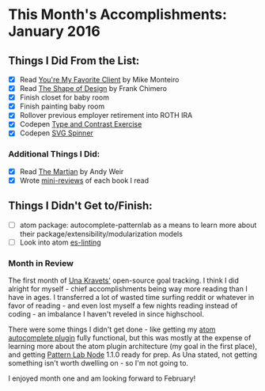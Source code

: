 # This Month's Accomplishments: January 2016

## Things I Did From the List:
- [x] Read [You're My Favorite Client](http://abookapart.com/products/youre-my-favorite-client) by Mike Monteiro
- [x] Read [The Shape of Design](https://buyolympia.com/q/Item=frank-chimero-the-shape-of-design-paperback) by Frank Chimero
- [x] Finish closet for baby room
- [x] Finish painting baby room
- [x] Rollover previous employer retirement into ROTH IRA
- [x] Codepen [Type and Contrast Exercise](http://codepen.io/bmuenzenmeyer/pen/qbpPaR)
- [x] Codepen [SVG Spinner](http://codepen.io/bmuenzenmeyer/pen/EVwXym/)

### Additional Things I Did:
- [x] Read [The Martian](http://www.amazon.com/Martian-Andy-Weir/dp/0553418025) by Andy Weir
- [x] Wrote [mini-reviews](https://github.com/bmuenzenmeyer/personal-goals/blob/master/content-list/books.md) of each book I read

## Things I Didn't Get to/Finish:
- [ ] atom package: autocomplete-patternlab as a means to learn more about their package/extensibility/modularization models
- [ ] Look into atom [es-linting](https://atom.io/packages/linter-eslint)

### Month in Review
The first month of [Una Kravets'](https://twitter.com/una) open-source goal tracking. I think I did alright for myself - chief accomplishments being way more reading than I have in ages. I transferred a lot of wasted time surfing reddit or whatever in favor of reading - and even lost myself a few nights reading instead of coding - an imbalance I haven't reveled in since highschool.

There were some things I didn't get done - like getting my [atom autocomplete plugin](https://github.com/bmuenzenmeyer/autocomplete-patternlab) fully functional, but this was mostly at the expense of learning more about the atom plugin architecture (my goal in the first place), and getting [Pattern Lab Node](https://github.com/pattern-lab/patternlab-node) 1.1.0 ready for prep. As Una stated, not getting something isn't worth dwelling on - so I'm not going to.

I enjoyed month one and am looking forward to February!
